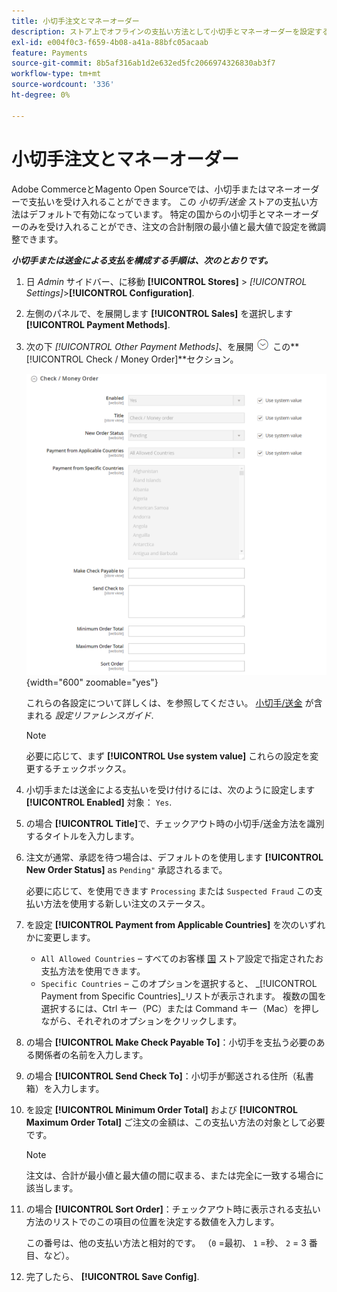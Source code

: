 ```yaml
---
title: 小切手注文とマネーオーダー
description: ストア上でオフラインの支払い方法として小切手とマネーオーダーを設定する方法を説明します。
exl-id: e004f0c3-f659-4b08-a41a-88bfc05acaab
feature: Payments
source-git-commit: 8b5af316ab1d2e632ed5fc2066974326830ab3f7
workflow-type: tm+mt
source-wordcount: '336'
ht-degree: 0%

---
```


# 小切手注文とマネーオーダー

Adobe CommerceとMagento Open Sourceでは、小切手またはマネーオーダーで支払いを受け入れることができます。 この _小切手/送金_ ストアの支払い方法はデフォルトで有効になっています。 特定の国からの小切手とマネーオーダーのみを受け入れることができ、注文の合計制限の最小値と最大値で設定を微調整できます。

**_小切手または送金による支払を構成する手順は、次のとおりです。_**

1. 日 _Admin_ サイドバー、に移動 **[!UICONTROL Stores]** > _[!UICONTROL Settings]_>**[!UICONTROL Configuration]**.

1. 左側のパネルで、を展開します **[!UICONTROL Sales]** を選択します **[!UICONTROL Payment Methods]**.

1. 次の下 _[!UICONTROL Other Payment Methods]_、を展開 ![展開セレクター](../assets/icon-display-expand.png) この&#x200B;**[!UICONTROL Check / Money Order]**セクション。

   ![小切手/送金](../configuration-reference/sales/assets/payment-methods-check-money-order.png){width="600" zoomable="yes"}

   これらの各設定について詳しくは、を参照してください。 [小切手/送金](../configuration-reference/sales/payment-methods.md#check--money-order) が含まれる _設定リファレンスガイド_.

   >[!NOTE]
   >
   >必要に応じて、まず **[!UICONTROL Use system value]** これらの設定を変更するチェックボックス。

1. 小切手または送金による支払いを受け付けるには、次のように設定します **[!UICONTROL Enabled]** 対象： `Yes`.

1. の場合 **[!UICONTROL Title]**&#x200B;で、チェックアウト時の小切手/送金方法を識別するタイトルを入力します。

1. 注文が通常、承認を待つ場合は、デフォルトのを使用します **[!UICONTROL New Order Status]** as `Pending"` 承認されるまで。

   必要に応じて、を使用できます `Processing` または `Suspected Fraud` この支払い方法を使用する新しい注文のステータス。

1. を設定 **[!UICONTROL Payment from Applicable Countries]** を次のいずれかに変更します。

   - `All Allowed Countries`  – すべてのお客様 [国](../getting-started/store-details.md#country-options) ストア設定で指定されたお支払方法を使用できます。
   - `Specific Countries`  – このオプションを選択すると、 _[!UICONTROL Payment from Specific Countries]_リストが表示されます。 複数の国を選択するには、Ctrl キー（PC）または Command キー（Mac）を押しながら、それぞれのオプションをクリックします。

1. の場合 **[!UICONTROL Make Check Payable To]**：小切手を支払う必要のある関係者の名前を入力します。

1. の場合 **[!UICONTROL Send Check To]**：小切手が郵送される住所（私書箱）を入力します。

1. を設定 **[!UICONTROL Minimum Order Total]** および **[!UICONTROL Maximum Order Total]** ご注文の金額は、この支払い方法の対象として必要です。

   >[!NOTE]
   >
   >注文は、合計が最小値と最大値の間に収まる、または完全に一致する場合に該当します。

1. の場合 **[!UICONTROL Sort Order]**：チェックアウト時に表示される支払い方法のリストでのこの項目の位置を決定する数値を入力します。

   この番号は、他の支払い方法と相対的です。 （`0` =最初、 `1` =秒、 `2` = 3 番目、など）。

1. 完了したら、 **[!UICONTROL Save Config]**.
